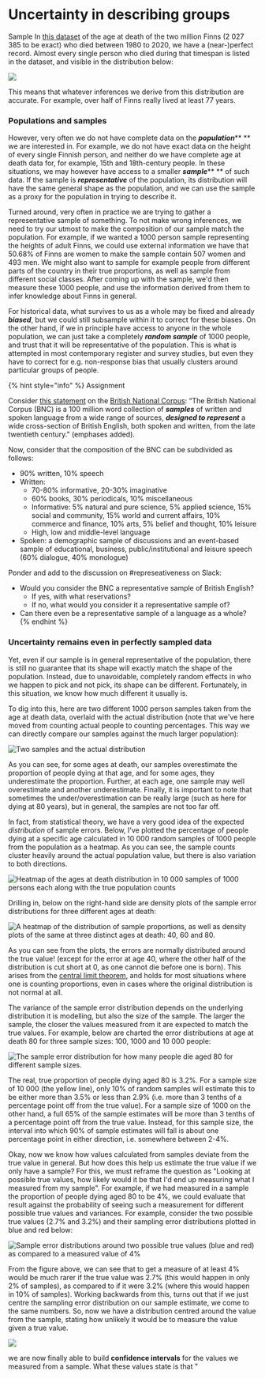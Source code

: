 # Uncertainty in describing groups

Sample In [this dataset](https://pxnet2.stat.fi/PXWeb/pxweb/en/StatFin/StatFin\_\_vrm\_\_kuol/statfin\_kuol\_pxt\_12ag.px/) of the age at death of the two million Finns (2 027 385 to be exact) who died between 1980 to 2020, we have a (near-)perfect record. Almost every single person who died during that timespan is listed in the dataset, and visible in the distribution below:

![](../../.gitbook/assets/c1719449-6a27-4899-9fe2-054965b8c9d7.png)

This means that whatever inferences we derive from this distribution are accurate. For example, over half of Finns really lived at least 77 years.

### Populations and samples

However, very often we do not have complete data on the _**population**_** ** we are interested in. For example, we do not have exact data on the height of every single Finnish person, and neither do we have complete age at death data for, for example, 15th and 18th-century people. In these situations, we may however have access to a smaller _**sample**_** ** of such data. If the sample is _**representative**_ of the population, its distribution will have the same general shape as the population, and we can use the sample as a proxy for the population in trying to describe it.

Turned around, very often in practice we are trying to gather a representative sample of something. To not make wrong inferences, we need to try our utmost to make the composition of our sample match the population. For example, if we wanted a 1000 person sample representing the heights of adult Finns, we could use external information we have that 50.68% of Finns are women to make the sample contain 507 women and 493 men. We might also want to sample for example people from different parts of the country in their true proportions, as well as sample from different social classes. After coming up with the sample, we'd then measure these 1000 people, and use the information derived from them to infer knowledge about Finns in general.

For historical data, what survives to us as a whole may be fixed and already _**biased**_, but we could still subsample within it to correct for these biases. On the other hand, if we in principle have access to anyone in the whole population, we can just take a completely _**random sample**_ of 1000 people, and trust that it will be representative of the population. This is what is attempted in most contemporary register and survey studies, but even they have to correct for e.g. non-response bias that usually clusters around particular groups of people.

{% hint style="info" %}
Assignment



Consider [this statement](http://www.natcorp.ox.ac.uk/corpus/index.xml) on the [British National Corpus](http://www.natcorp.ox.ac.uk): “The British National Corpus (BNC) is a 100 million word collection of _**samples**_ of written and spoken language from a wide range of sources, _**designed to represent**_ a wide cross-section of British English, both spoken and written, from the late twentieth century.” (emphases added).&#x20;



Now, consider that the composition of the BNC can be subdivided as follows:

* 90% written, 10% speech
* Written:&#x20;
  * 70-80% informative, 20-30% imaginative
  * 60% books, 30% periodicals, 10% miscellaneous
  * Informative: 5% natural and pure science, 5% applied science, 15% social and community, 15% world and current affairs, 10% commerce and finance, 10% arts, 5% belief and thought, 10% leisure
  * High, low and middle-level language
* Spoken: a demographic sample of discussions and an event-based sample of educational, business, public/institutional and leisure speech (60% dialogue, 40% monologue)



Ponder and add to the discussion on #represeativeness on Slack:&#x20;

* Would you consider the BNC a representative sample of British English?&#x20;
  * If yes, with what reservations?&#x20;
  * If no, what would you consider it a representative sample of?&#x20;
* Can there even be a representative sample of a language as a whole?
{% endhint %}

### Uncertainty remains even in perfectly sampled data

Yet, even if our sample is in general representative of the population, there is still no guarantee that its shape will exactly match the shape of the population. Instead, due to unavoidable, completely random effects in who we happen to pick and not pick, its shape can be different. Fortunately, in this situation, we know how much different it usually is.&#x20;

To dig into this, here are two different 1000 person samples taken from the age at death data, overlaid with the actual distribution (note that we've here moved from counting actual people to counting percentages. This way we can directly compare our samples against the much larger population):&#x20;

![Two samples and the actual distribution](<../../.gitbook/assets/image (25).png>)

As you can see, for some ages at death, our samples overestimate the proportion of people dying at that age, and for some ages, they underestimate the proportion. Further, at each age, one sample may well overestimate and another underestimate. Finally, it is important to note that sometimes the under/overestimation can be really large (such as here for dying at 80 years), but in general, the samples are not too far off.&#x20;

In fact, from statistical theory, we have a very good idea of the expected _distribution_ of sample errors. Below, I've plotted the percentage of people dying at a specific age calculated in 10 000 random samples of 1000 people from the population as a heatmap. As you can see, the sample counts cluster heavily around the actual population value, but there is also variation to both directions.

![Heatmap of the ages at death distribution in 10 000 samples of 1000 persons each along with the true population counts](../../.gitbook/assets/8d7de0b0-5b78-4064-859c-0d5a8688c4d5.png)

Drilling in, below on the right-hand side are density plots of the sample error distributions for three different ages at death:&#x20;

![A heatmap of the distribution of sample proportions, as well as density plots of the same at three distinct ages at death: 40, 60 and 80.](../../.gitbook/assets/1bd14959-d50f-4413-af7b-dd49ddce34b0.png)

As you can see from the plots, the errors are normally distributed around the true value! (except for the error at age 40, where the other half of the distribution is cut short at 0, as one cannot die before one is born). This arises from the [central limit theorem](https://en.wikipedia.org/wiki/Central\_limit\_theorem), and holds for most situations where one is counting proportions, even in cases where the original distribution is not normal at all.&#x20;

The variance of the sample error distribution depends on the underlying distribution it is modelling, but also the size of the sample. The larger the sample, the closer the values measured from it are expected to match the true values. For example, below are charted the error distributions at age at death 80 for three sample sizes: 100, 1000 and 10 000 people:&#x20;

![The sample error distribution for how many people die aged 80 for different sample sizes. ](../../.gitbook/assets/ee08dd4a-8134-4bb5-905b-96ecad04d174.png)

The real, true proportion of people dying aged 80 is 3.2%. For a sample size of 10 000 (the yellow line), only 10% of random samples will estimate this to be either more than 3.5% or less than 2.9% (i.e. more than 3 tenths of a percentage point off from the true value). For a sample size of 1000 on the other hand, a full 65% of the sample estimates will be more than 3 tenths of a percentage point off from the true value. Instead, for this sample size, the interval into which 90% of sample estimates will fall is about one percentage point in either direction, i.e. somewhere between 2-4%.

Okay, now we know how values calculated from samples deviate from the true value in general. But how does this help us estimate the true value if we only have a sample? For this, we must reframe the question as "Looking at possible true values, how likely would it be that I'd end up measuring what I measured from my sample". For example, if we had measured in a sample the proportion of people dying aged 80 to be 4%, we could evaluate that result against the probability of seeing such a measurement for different possible true values and variances. For example, consider the two possible true values (2.7% and 3.2%) and their sampling error distributions plotted in blue and red below:

![Sample error distributions around two possible true values (blue and red) as compared to a measured value of 4%](../../.gitbook/assets/35d7c832-9321-4dfd-9709-c24569b8d078.png)

From the figure above, we can see that to get a measure of at least 4% would be much rarer if the true value was 2.7% (this would happen in only 2% of samples), as compared to if it were 3.2% (where this would happen in 10% of samples). Working backwards from this, turns out that if we just centre the sampling error distribution on our sample estimate, we come to the same numbers. So, now we have a distribution centred around the value from the sample, stating how unlikely it would be to measure the value given a true value.&#x20;

![](../../.gitbook/assets/47eed416-fd44-4b7f-a947-75913a91a60c.png)



we are now finally able to build **confidence intervals** for the values we measured from a sample. What these values state is that "
